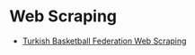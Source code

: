 # Web Scraping
* [Turkish Basketball Federation Web Scraping](https://www.kaggle.com/code/vivovinco/turkish-basketball-federation-web-scraping)
